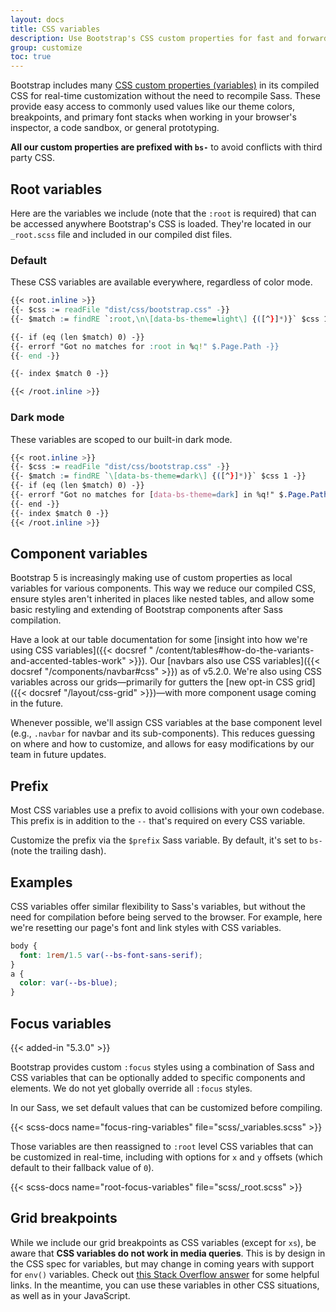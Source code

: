 ```yaml
---
layout: docs
title: CSS variables
description: Use Bootstrap's CSS custom properties for fast and forward-looking design and development.
group: customize
toc: true
---
```


Bootstrap includes
many [CSS custom properties (variables)](https://developer.mozilla.org/en-US/docs/Web/CSS/Using_CSS_custom_properties)
in its compiled CSS for real-time customization without the need to recompile
Sass. These provide easy access to commonly used values like our theme colors,
breakpoints, and primary font stacks when working in your browser's inspector, a
code sandbox, or general prototyping.

**All our custom properties are prefixed with `bs-`** to avoid conflicts with
third party CSS.

## Root variables

Here are the variables we include (note that the `:root` is required) that can
be accessed anywhere Bootstrap's CSS is loaded. They're located in our
`_root.scss` file and included in our compiled dist files.

### Default

These CSS variables are available everywhere, regardless of color mode.

```css
{{< root.inline >}}
{{- $css := readFile "dist/css/bootstrap.css" -}}
{{- $match := findRE `:root,\n\[data-bs-theme=light\] {([^}]*)}` $css 1 -}}

{{- if (eq (len $match) 0) -}}
{{- errorf "Got no matches for :root in %q!" $.Page.Path -}}
{{- end -}}

{{- index $match 0 -}}

{{< /root.inline >}}
```

### Dark mode

These variables are scoped to our built-in dark mode.

```css
{{< root.inline >}}
{{- $css := readFile "dist/css/bootstrap.css" -}}
{{- $match := findRE `\[data-bs-theme=dark\] {([^}]*)}` $css 1 -}}
{{- if (eq (len $match) 0) -}}
{{- errorf "Got no matches for [data-bs-theme=dark] in %q!" $.Page.Path -}}
{{- end -}}
{{- index $match 0 -}}
{{< /root.inline >}}
```

## Component variables

Bootstrap 5 is increasingly making use of custom properties as local variables
for various components. This way we reduce our compiled CSS, ensure styles
aren't inherited in places like nested tables, and allow some basic restyling
and extending of Bootstrap components after Sass compilation.

Have a look at our table documentation for
some [insight into how we're using CSS variables]({{< docsref "
/content/tables#how-do-the-variants-and-accented-tables-work" >}}).
Our [navbars also use CSS variables]({{< docsref "/components/navbar#css" >}})
as of v5.2.0. We're also using CSS variables across our grids—primarily for
gutters the [new opt-in CSS grid]({{< docsref "/layout/css-grid" >}})—with more
component usage coming in the future.

Whenever possible, we'll assign CSS variables at the base component level (e.g.,
`.navbar` for navbar and its sub-components). This reduces guessing on where and
how to customize, and allows for easy modifications by our team in future
updates.

## Prefix

Most CSS variables use a prefix to avoid collisions with your own codebase. This
prefix is in addition to the `--` that's required on every CSS variable.

Customize the prefix via the `$prefix` Sass variable. By default, it's set to
`bs-` (note the trailing dash).

## Examples

CSS variables offer similar flexibility to Sass's variables, but without the
need for compilation before being served to the browser. For example, here we're
resetting our page's font and link styles with CSS variables.

```css
body {
  font: 1rem/1.5 var(--bs-font-sans-serif);
}
a {
  color: var(--bs-blue);
}
```

## Focus variables

{{< added-in "5.3.0" >}}

Bootstrap provides custom `:focus` styles using a combination of Sass and CSS
variables that can be optionally added to specific components and elements. We
do not yet globally override all `:focus` styles.

In our Sass, we set default values that can be customized before compiling.

{{< scss-docs name="focus-ring-variables" file="scss/_variables.scss" >}}

Those variables are then reassigned to `:root` level CSS variables that can be
customized in real-time, including with options for `x` and `y` offsets (which
default to their fallback value of `0`).

{{< scss-docs name="root-focus-variables" file="scss/_root.scss" >}}

## Grid breakpoints

While we include our grid breakpoints as CSS variables (except for `xs`), be
aware that **CSS variables do not work in media queries**. This is by design in
the CSS spec for variables, but may change in coming years with support for
`env()` variables. Check
out [this Stack Overflow answer](https://stackoverflow.com/a/47212942) for some
helpful links. In the meantime, you can use these variables in other CSS
situations, as well as in your JavaScript.
